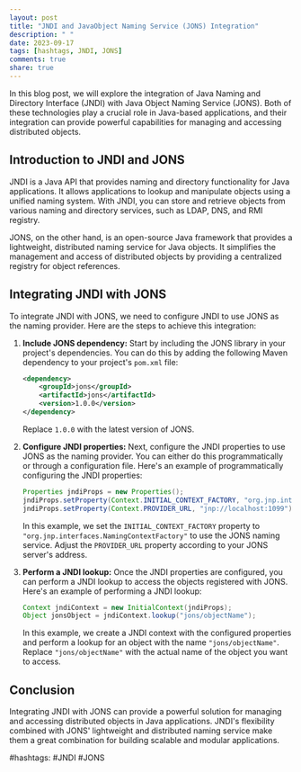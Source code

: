 ```yaml
---
layout: post
title: "JNDI and JavaObject Naming Service (JONS) Integration"
description: " "
date: 2023-09-17
tags: [hashtags, JNDI, JONS]
comments: true
share: true
---
```


In this blog post, we will explore the integration of Java Naming and Directory Interface (JNDI) with Java Object Naming Service (JONS). Both of these technologies play a crucial role in Java-based applications, and their integration can provide powerful capabilities for managing and accessing distributed objects.

## Introduction to JNDI and JONS

JNDI is a Java API that provides naming and directory functionality for Java applications. It allows applications to lookup and manipulate objects using a unified naming system. With JNDI, you can store and retrieve objects from various naming and directory services, such as LDAP, DNS, and RMI registry.

JONS, on the other hand, is an open-source Java framework that provides a lightweight, distributed naming service for Java objects. It simplifies the management and access of distributed objects by providing a centralized registry for object references.

## Integrating JNDI with JONS

To integrate JNDI with JONS, we need to configure JNDI to use JONS as the naming provider. Here are the steps to achieve this integration:

1. **Include JONS dependency:** Start by including the JONS library in your project's dependencies. You can do this by adding the following Maven dependency to your project's `pom.xml` file:

   ```xml
   <dependency>
       <groupId>jons</groupId>
       <artifactId>jons</artifactId>
       <version>1.0.0</version>
   </dependency>
   ```
   
   Replace `1.0.0` with the latest version of JONS.

2. **Configure JNDI properties:** Next, configure the JNDI properties to use JONS as the naming provider. You can either do this programmatically or through a configuration file. Here's an example of programmatically configuring the JNDI properties:

   ```java
   Properties jndiProps = new Properties();
   jndiProps.setProperty(Context.INITIAL_CONTEXT_FACTORY, "org.jnp.interfaces.NamingContextFactory");
   jndiProps.setProperty(Context.PROVIDER_URL, "jnp://localhost:1099");
   ```

   In this example, we set the `INITIAL_CONTEXT_FACTORY` property to `"org.jnp.interfaces.NamingContextFactory"` to use the JONS naming service. Adjust the `PROVIDER_URL` property according to your JONS server's address.

3. **Perform a JNDI lookup:** Once the JNDI properties are configured, you can perform a JNDI lookup to access the objects registered with JONS. Here's an example of performing a JNDI lookup:

   ```java
   Context jndiContext = new InitialContext(jndiProps);
   Object jonsObject = jndiContext.lookup("jons/objectName");
   ```

   In this example, we create a JNDI context with the configured properties and perform a lookup for an object with the name `"jons/objectName"`. Replace `"jons/objectName"` with the actual name of the object you want to access.

## Conclusion

Integrating JNDI with JONS can provide a powerful solution for managing and accessing distributed objects in Java applications. JNDI's flexibility combined with JONS' lightweight and distributed naming service make them a great combination for building scalable and modular applications.

#hashtags: #JNDI #JONS